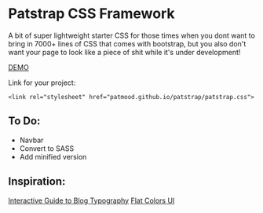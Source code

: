 # Patstrap CSS Framework

A bit of super lightweight starter CSS for those times when you dont want to bring in 7000+ lines of CSS that comes with bootstrap, but you also don't want your page to look like a piece of shit while it's under development!

[DEMO](http://patmood.github.io/patstrap/)

Link for your project:

`<link rel="stylesheet" href="patmood.github.io/patstrap/patstrap.css">`

## To Do:

- Navbar
- Convert to SASS
- Add minified version


## Inspiration:
[Interactive Guide to Blog Typography](http://www.kaikkonendesign.fi/typography/)
[Flat Colors UI](http://flatuicolors.com/)
